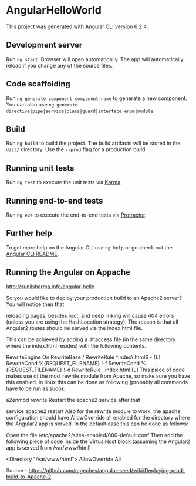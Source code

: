 # AngularHelloWorld

This project was generated with [Angular CLI](https://github.com/angular/angular-cli) version 6.2.4.

## Development server

Run `ng start`. Browser will open automatically. The app will automatically reload if you change any of the source files.

## Code scaffolding

Run `ng generate component component-name` to generate a new component. You can also use `ng generate directive|pipe|service|class|guard|interface|enum|module`.

## Build

Run `ng build` to build the project. The build artifacts will be stored in the `dist/` directory. Use the `--prod` flag for a production build.

## Running unit tests

Run `ng test` to execute the unit tests via [Karma](https://karma-runner.github.io).

## Running end-to-end tests

Run `ng e2e` to execute the end-to-end tests via [Protractor](http://www.protractortest.org/).

## Further help

To get more help on the Angular CLI use `ng help` or go check out the [Angular CLI README](https://github.com/angular/angular-cli/blob/master/README.md).

## Running the Angular on Appache

http://sunilsharma.info/angular-hello

So you would like to deploy your production build to an Apache2 server? You will notice then that

reloading pages, besides root, and
deep linking
will cause 404 errors (unless you are using the HashLocation strategy). The reason is that all Angular2 routes should be served via the index.html file.

This can be achieved by adding a .htaccess file (in the same directory where the index.html resides) with the following contents.

<IfModule mod_rewrite.c>
  RewriteEngine On
  RewriteBase /
  RewriteRule ^index\.html$ - [L]
  RewriteCond %{REQUEST_FILENAME} !-f
  RewriteCond %{REQUEST_FILENAME} !-d
  RewriteRule . index.html [L]
</IfModule>
This piece of code makes use of the mod_rewrite module from Apache, so make sure you have this enabled. In linux this can be done as following (probably all commands have to be run as sudo):

a2enmod rewrite
Restart the apache2 service after that

service apache2 restart
Also for the rewrite module to work, the apache configuration should have AllowOverride all enabled for the directory where the Angular2 app is served. In the default case this can be done as follows:

Open the file /etc/apache2/sites-enabled/000-default.conf Then add the following piece of code inside the VirtualHost block (assuming the Angular2 app is served from /var/www/html)

<Directory "/var/www/html">
  AllowOverride All
</Directory>

Source - https://github.com/mgechev/angular-seed/wiki/Deploying-prod-build-to-Apache-2
